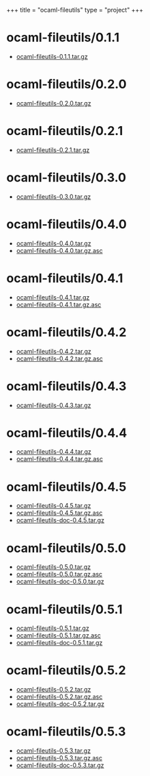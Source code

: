 +++
title = "ocaml-fileutils"
type = "project"
+++

# ocaml-fileutils/0.1.1
* [ocaml-fileutils-0.1.1.tar.gz](/ocaml-fileutils/ocaml-fileutils/0.1.1/ocaml-fileutils-0.1.1.tar.gz)

# ocaml-fileutils/0.2.0
* [ocaml-fileutils-0.2.0.tar.gz](/ocaml-fileutils/ocaml-fileutils/0.2.0/ocaml-fileutils-0.2.0.tar.gz)

# ocaml-fileutils/0.2.1
* [ocaml-fileutils-0.2.1.tar.gz](/ocaml-fileutils/ocaml-fileutils/0.2.1/ocaml-fileutils-0.2.1.tar.gz)

# ocaml-fileutils/0.3.0
* [ocaml-fileutils-0.3.0.tar.gz](/ocaml-fileutils/ocaml-fileutils/0.3.0/ocaml-fileutils-0.3.0.tar.gz)

# ocaml-fileutils/0.4.0
* [ocaml-fileutils-0.4.0.tar.gz](/ocaml-fileutils/ocaml-fileutils/0.4.0/ocaml-fileutils-0.4.0.tar.gz)
* [ocaml-fileutils-0.4.0.tar.gz.asc](/ocaml-fileutils/ocaml-fileutils/0.4.0/ocaml-fileutils-0.4.0.tar.gz.asc)

# ocaml-fileutils/0.4.1
* [ocaml-fileutils-0.4.1.tar.gz](/ocaml-fileutils/ocaml-fileutils/0.4.1/ocaml-fileutils-0.4.1.tar.gz)
* [ocaml-fileutils-0.4.1.tar.gz.asc](/ocaml-fileutils/ocaml-fileutils/0.4.1/ocaml-fileutils-0.4.1.tar.gz.asc)

# ocaml-fileutils/0.4.2
* [ocaml-fileutils-0.4.2.tar.gz](/ocaml-fileutils/ocaml-fileutils/0.4.2/ocaml-fileutils-0.4.2.tar.gz)
* [ocaml-fileutils-0.4.2.tar.gz.asc](/ocaml-fileutils/ocaml-fileutils/0.4.2/ocaml-fileutils-0.4.2.tar.gz.asc)

# ocaml-fileutils/0.4.3
* [ocaml-fileutils-0.4.3.tar.gz](/ocaml-fileutils/ocaml-fileutils/0.4.3/ocaml-fileutils-0.4.3.tar.gz)

# ocaml-fileutils/0.4.4
* [ocaml-fileutils-0.4.4.tar.gz](/ocaml-fileutils/ocaml-fileutils/0.4.4/ocaml-fileutils-0.4.4.tar.gz)
* [ocaml-fileutils-0.4.4.tar.gz.asc](/ocaml-fileutils/ocaml-fileutils/0.4.4/ocaml-fileutils-0.4.4.tar.gz.asc)

# ocaml-fileutils/0.4.5
* [ocaml-fileutils-0.4.5.tar.gz](/ocaml-fileutils/ocaml-fileutils/0.4.5/ocaml-fileutils-0.4.5.tar.gz)
* [ocaml-fileutils-0.4.5.tar.gz.asc](/ocaml-fileutils/ocaml-fileutils/0.4.5/ocaml-fileutils-0.4.5.tar.gz.asc)
* [ocaml-fileutils-doc-0.4.5.tar.gz](/ocaml-fileutils/ocaml-fileutils/0.4.5/ocaml-fileutils-doc-0.4.5.tar.gz)

# ocaml-fileutils/0.5.0
* [ocaml-fileutils-0.5.0.tar.gz](/ocaml-fileutils/ocaml-fileutils/0.5.0/ocaml-fileutils-0.5.0.tar.gz)
* [ocaml-fileutils-0.5.0.tar.gz.asc](/ocaml-fileutils/ocaml-fileutils/0.5.0/ocaml-fileutils-0.5.0.tar.gz.asc)
* [ocaml-fileutils-doc-0.5.0.tar.gz](/ocaml-fileutils/ocaml-fileutils/0.5.0/ocaml-fileutils-doc-0.5.0.tar.gz)

# ocaml-fileutils/0.5.1
* [ocaml-fileutils-0.5.1.tar.gz](/ocaml-fileutils/ocaml-fileutils/0.5.1/ocaml-fileutils-0.5.1.tar.gz)
* [ocaml-fileutils-0.5.1.tar.gz.asc](/ocaml-fileutils/ocaml-fileutils/0.5.1/ocaml-fileutils-0.5.1.tar.gz.asc)
* [ocaml-fileutils-doc-0.5.1.tar.gz](/ocaml-fileutils/ocaml-fileutils/0.5.1/ocaml-fileutils-doc-0.5.1.tar.gz)

# ocaml-fileutils/0.5.2
* [ocaml-fileutils-0.5.2.tar.gz](/ocaml-fileutils/ocaml-fileutils/0.5.2/ocaml-fileutils-0.5.2.tar.gz)
* [ocaml-fileutils-0.5.2.tar.gz.asc](/ocaml-fileutils/ocaml-fileutils/0.5.2/ocaml-fileutils-0.5.2.tar.gz.asc)
* [ocaml-fileutils-doc-0.5.2.tar.gz](/ocaml-fileutils/ocaml-fileutils/0.5.2/ocaml-fileutils-doc-0.5.2.tar.gz)

# ocaml-fileutils/0.5.3
* [ocaml-fileutils-0.5.3.tar.gz](/ocaml-fileutils/ocaml-fileutils/0.5.3/ocaml-fileutils-0.5.3.tar.gz)
* [ocaml-fileutils-0.5.3.tar.gz.asc](/ocaml-fileutils/ocaml-fileutils/0.5.3/ocaml-fileutils-0.5.3.tar.gz.asc)
* [ocaml-fileutils-doc-0.5.3.tar.gz](/ocaml-fileutils/ocaml-fileutils/0.5.3/ocaml-fileutils-doc-0.5.3.tar.gz)